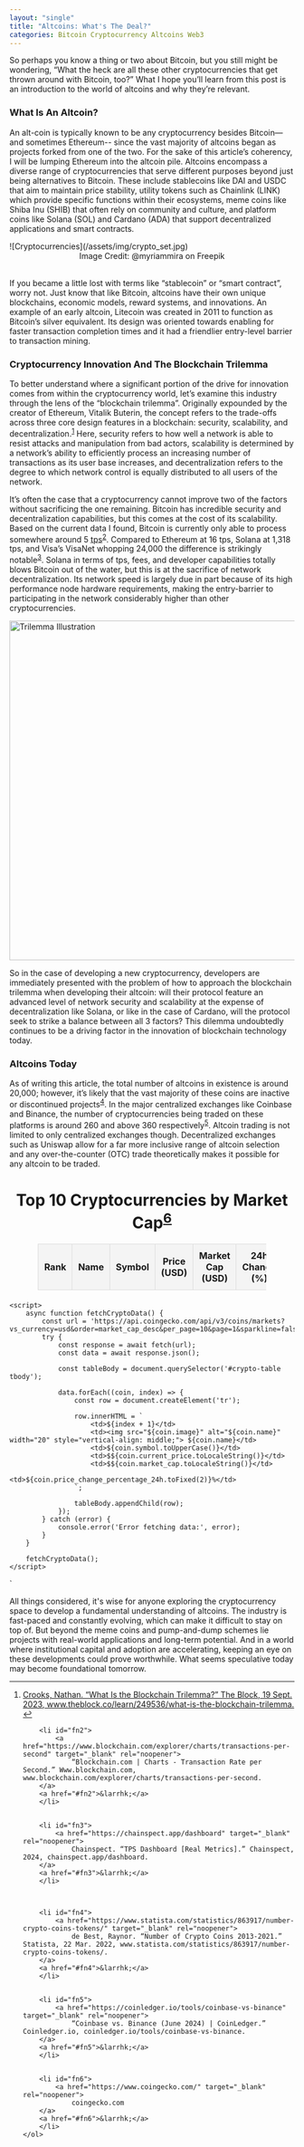```yaml
---
layout: "single"
title: "Altcoins: What's The Deal?"
categories: Bitcoin Cryptocurrency Altcoins Web3
---
```


<p>So perhaps you know a thing or two about Bitcoin, but you still might be wondering, “What the heck are all these other cryptocurrencies that get thrown around with Bitcoin, too?” What I hope you’ll learn from this post is an introduction to the world of altcoins and why they’re relevant.</p>


<div class="intro">
<h3>What Is An Altcoin?</h3>

<p>An alt-coin is typically known to be any cryptocurrency besides Bitcoin—and sometimes Ethereum-- since the vast majority of altcoins began as projects forked from one of the two. For the sake of this article’s coherency, I will be lumping Ethereum into the altcoin pile. Altcoins encompass a diverse range of cryptocurrencies that serve different purposes beyond just being alternatives to Bitcoin. These include stablecoins like DAI and USDC that aim to maintain price stability, utility tokens such as Chainlink (LINK) which provide specific functions within their ecosystems, meme coins like Shiba Inu (SHIB) that often rely on community and culture, and platform coins like Solana (SOL) and Cardano (ADA) that support decentralized applications and smart contracts.</p>
</div>
![Cryptocurrencies](/assets/img/crypto_set.jpg)<center>Image Credit: @myriammira on Freepik</center>

<br>

<p>If you became a little lost with terms like “stablecoin” or “smart contract”, worry not. Just know that like Bitcoin, altcoins have their own unique blockchains, economic models, reward systems, and innovations. An example of an early altcoin, Litecoin was created in 2011 to function as Bitcoin’s silver equivalent. Its design was oriented towards enabling for faster transaction completion times and it had a friendlier entry-level barrier to transaction mining.</p>


<h3>Cryptocurrency Innovation And The Blockchain Trilemma</h3>

<p>To better understand where a significant portion of the drive for innovation comes from within the cryptocurrency world, let’s examine this industry through the lens of the “blockchain trilemma”. Originally expounded by the creator of Ethereum, Vitalik Buterin, the concept refers to the trade-offs across three core design features in a blockchain: security, scalability, and decentralization.<sup><a href="#fn1" id="ref1">1</a></sup> Here, security refers to how well a network is able to resist attacks and manipulation from bad actors, scalability is determined by a network’s ability to efficiently process an increasing number of transactions as its user base increases, and decentralization refers to the degree to which network control is equally distributed to all users of the network.</p>

<p>It’s often the case that a cryptocurrency cannot improve two of the factors without sacrificing the one remaining. Bitcoin has incredible security and decentralization capabilities, but this comes at the cost of its scalability. Based on the current data I found, Bitcoin is currently only able to process somewhere around 5 <abbr title="Transactions Per Second">tps</abbr><sup><a href="#fn2" id="ref2">2</a></sup>. Compared to Ethereum at 16 tps, Solana at 1,318 tps, and Visa’s VisaNet whopping 24,000 the difference is strikingly notable<sup><a href="#fn3" id="ref3">3</a></sup>. Solana in terms of tps, fees, and developer capabilities totally blows Bitcoin out of the water, but this is at the sacrifice of network decentralization. Its network speed is largely due in part because of its high performance node hardware requirements, making the entry-barrier to participating in the network considerably higher than other cryptocurrencies.</p>



<img src="/assets/img/trilemma.png" 
        alt="Trilemma Illustration" 
        width="600" 
        height="600" 
        style="display: block; margin: 0 auto" />


<p>So in the case of developing a new cryptocurrency, developers are immediately presented with the problem of how to approach the blockchain trilemma when developing their altcoin: will their protocol feature an advanced level of network security and scalability at the expense of decentralization like Solana, or like in the case of Cardano, will the protocol seek to strike a balance between all 3 factors? This dilemma undoubtedly continues to be a driving factor in the innovation of blockchain technology today.</p>

<h3>Altcoins Today</h3>

<p>As of writing this article, the total number of altcoins in existence is around 20,000; however, it’s likely that the vast majority of these coins are inactive or discontinued projects<sup><a href="#fn4" id="ref4">4</a></sup>. In the major centralized exchanges like Coinbase and Binance, the number of cryptocurrencies being traded on these platforms is around 260 and above 360 respectively<sup><a href="#fn5" id="ref5">5</a></sup>. Altcoin trading is not limited to only centralized exchanges though. Decentralized exchanges such as Uniswap allow for a far more inclusive range of altcoin selection and any over-the-counter (OTC) trade theoretically makes it possible for any altcoin to be traded.</p>


<html lang="en">
<head>
    <meta charset="UTF-8">
    <title>Top 10 Cryptocurrencies by Market Cap</title>
    <style>
        table {
            width: 80%;
            border-collapse: collapse;
            margin: 20px auto;
        }
        th, td {
            padding: 10px;
            border: 1px solid #ddd;
            text-align: center;
        }
        th {
            background-color: #f4f4f4;
        }
    </style>
</head>
<body>
    <h1 style="text-align:center;">Top 10 Cryptocurrencies by Market Cap<sup><a href="#fn6" id="ref6">6</a></sup></h1>
    <table id="crypto-table">
        <thead>
            <tr>
                <th>Rank</th>
                <th>Name</th>
                <th>Symbol</th>
                <th>Price (USD)</th>
                <th>Market Cap (USD)</th>
                <th>24h Change (%)</th>
            </tr>
        </thead>
        <tbody>
            <!-- Data will be inserted here -->
        </tbody>
    </table>

    <script>
        async function fetchCryptoData() {
            const url = 'https://api.coingecko.com/api/v3/coins/markets?vs_currency=usd&order=market_cap_desc&per_page=10&page=1&sparkline=false';
            try {
                const response = await fetch(url);
                const data = await response.json();

                const tableBody = document.querySelector('#crypto-table tbody');

                data.forEach((coin, index) => {
                    const row = document.createElement('tr');

                    row.innerHTML = `
                        <td>${index + 1}</td>
                        <td><img src="${coin.image}" alt="${coin.name}" width="20" style="vertical-align: middle;"> ${coin.name}</td>
                        <td>${coin.symbol.toUpperCase()}</td>
                        <td>$${coin.current_price.toLocaleString()}</td>
                        <td>$${coin.market_cap.toLocaleString()}</td>
                        <td>${coin.price_change_percentage_24h.toFixed(2)}%</td>
                    `;

                    tableBody.appendChild(row);
                });
            } catch (error) {
                console.error('Error fetching data:', error);
            }
        }

        fetchCryptoData();
    </script>
</body>
</html>`

<p>All things considered, it's wise for anyone exploring the cryptocurrency space to develop a fundamental understanding of altcoins. The industry is fast-paced and constantly evolving, which can make it difficult to stay on top of. But beyond the meme coins and pump-and-dump schemes lie projects with real-world applications and long-term potential. And in a world where institutional capital and adoption are accelerating, keeping an eye on these developments could prove worthwhile. What seems speculative today may become foundational tomorrow.</p>


<div class="fn">
	<hr>
	<ol>
		<li id="fn1">
			<a href="https://www.theblock.co/learn/249536/what-is-the-blockchain-trilemma" target="_blank" rel="noopener">
				Crooks, Nathan. “What Is the Blockchain Trilemma?” The Block, 19 Sept. 2023, www.theblock.co/learn/249536/what-is-the-blockchain-trilemma. 
		</a>
		<a href="#fn1">&larrhk;</a>
		</li>
	
	
		<li id="fn2">
			<a href="https://www.blockchain.com/explorer/charts/transactions-per-second" target="_blank" rel="noopener">
				“Blockchain.com | Charts - Transaction Rate per Second.” Www.blockchain.com, www.blockchain.com/explorer/charts/transactions-per-second.
		</a>
		<a href="#fn2">&larrhk;</a>
		</li>
		
		
		<li id="fn3">
			<a href="https://chainspect.app/dashboard" target="_blank" rel="noopener">
				Chainspect. “TPS Dashboard [Real Metrics].” Chainspect, 2024, chainspect.app/dashboard. 
		</a>
		<a href="#fn3">&larrhk;</a>
		</li>
		
		
		
		<li id="fn4">
			<a href="https://www.statista.com/statistics/863917/number-crypto-coins-tokens/" target="_blank" rel="noopener">
				de Best, Raynor. “Number of Crypto Coins 2013-2021.” Statista, 22 Mar. 2022, www.statista.com/statistics/863917/number-crypto-coins-tokens/. 
		</a>
		<a href="#fn4">&larrhk;</a>
		</li>
		
		
		<li id="fn5">
			<a href="https://coinledger.io/tools/coinbase-vs-binance" target="_blank" rel="noopener">
				“Coinbase vs. Binance (June 2024) | CoinLedger.” Coinledger.io, coinledger.io/tools/coinbase-vs-binance. 
		</a>
		<a href="#fn5">&larrhk;</a>
		</li>
		
		
		<li id="fn6">
			<a href="https://www.coingecko.com/" target="_blank" rel="noopener">
				coingecko.com
		</a>
		<a href="#fn6">&larrhk;</a>
		</li>
	</ol>
</div>
